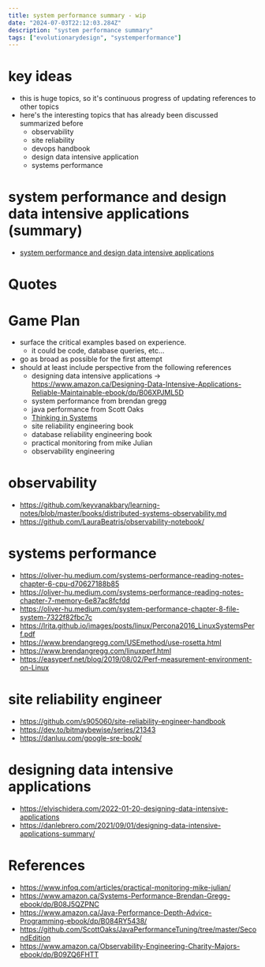 ```yaml
---
title: system performance summary - wip
date: "2024-07-03T22:12:03.284Z"
description: "system performance summary"
tags: ["evolutionarydesign", "systemperformance"]
---
```


# key ideas
- this is huge topics, so it's continuous progress of updating references to other topics
- here's the interesting topics that has already been discussed summarized before
  - observability
  - site reliability
  - devops handbook
  - design data intensive application
  - systems performance

# system performance and design data intensive applications (summary)
- [system performance and design data intensive applications](/data-intensive-system-perf)

# Quotes


# Game Plan
- surface the critical examples based on experience.
  - it could be code, database queries, etc...
- go as broad as possible for the first attempt
- should at least include perspective from the following references
  - designing data intensive applications -> https://www.amazon.ca/Designing-Data-Intensive-Applications-Reliable-Maintainable-ebook/dp/B06XPJML5D
  - system performance from brendan gregg
  - java performance from Scott Oaks
  - [Thinking in Systems](https://www.amazon.ca/Thinking-Systems-Donella-H-Meadows-ebook/dp/B005VSRFEA)
  - site reliability engineering book
  - database reliability engineering book
  - practical monitoring from mike Julian
  - observability engineering

# observability

- https://github.com/keyvanakbary/learning-notes/blob/master/books/distributed-systems-observability.md
- https://github.com/LauraBeatris/observability-notebook/

# systems performance

- https://oliver-hu.medium.com/systems-performance-reading-notes-chapter-6-cpu-d70627188b85
- https://oliver-hu.medium.com/systems-performance-reading-notes-chapter-7-memory-6e87ac8fcfdd
- https://oliver-hu.medium.com/system-performance-chapter-8-file-system-7322f82fbc7c
- https://lrita.github.io/images/posts/linux/Percona2016_LinuxSystemsPerf.pdf
- https://www.brendangregg.com/USEmethod/use-rosetta.html
- https://www.brendangregg.com/linuxperf.html
- https://easyperf.net/blog/2019/08/02/Perf-measurement-environment-on-Linux

# site reliability engineer

- https://github.com/s905060/site-reliability-engineer-handbook
- https://dev.to/bitmaybewise/series/21343
- https://danluu.com/google-sre-book/

# designing data intensive applications

- https://elvischidera.com/2022-01-20-designing-data-intensive-applications
- https://danlebrero.com/2021/09/01/designing-data-intensive-applications-summary/


# References
- https://www.infoq.com/articles/practical-monitoring-mike-julian/
- https://www.amazon.ca/Systems-Performance-Brendan-Gregg-ebook/dp/B08J5QZPNC
- https://www.amazon.ca/Java-Performance-Depth-Advice-Programming-ebook/dp/B084RY5438/
- https://github.com/ScottOaks/JavaPerformanceTuning/tree/master/SecondEdition
- https://www.amazon.ca/Observability-Engineering-Charity-Majors-ebook/dp/B09ZQ6FHTT